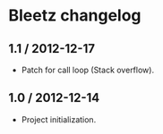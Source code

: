 # Bleetz changelog

## 1.1 / 2012-12-17

* Patch for call loop (Stack overflow).

## 1.0 / 2012-12-14

* Project initialization.
